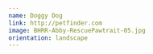 ```yaml
---
name: Doggy Dog
link: http://petfinder.com
image: BHRR-Abby-RescuePawtrait-05.jpg
orientation: landscape
---
```

